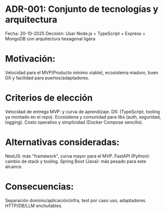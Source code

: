 # ADR-001: Conjunto de tecnologías y arquitectura
Fecha: 20-10-2025
Decisión:
Usar Node.js + TypeScript + Express + MongoDB con arquitectura hexagonal ligera

# Motivación:
Velocidad para el MVP(Producto mínimo viable), ecosistema maduro, buen DX y facilidad para puertos/adaptadores.

# Criterios de elección
Velocidad de entrega MVP: y curva de aprendizaje.
DX: (TypeScript, tooling ya montado en el repo).
Ecosistema y comunidad para libs (auth, seguridad, logging).
Costo operativo y simplicidad (Docker Compose sencillo).

# Alternativas consideradas:
NestJS: más  "framework", curva mayor para el MVP.
FastAPI (Python): cambio de stack y tooling.
Spring Boot (Java): más pesado para este alcance.

# Consecuencias:
Separación dominio/aplicación/infra, test por caso uso, adaptadores HTTP/DB/LLM enchufables.